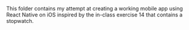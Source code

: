 This folder contains my attempt at creating a working mobile app using React Native on iOS inspired by the in-class exercise 14 that contains a stopwatch.
